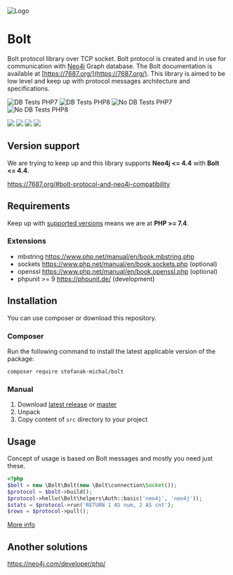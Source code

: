 ![Logo](https://repository-images.githubusercontent.com/198229221/c0edf6c1-8699-481d-85f7-17b6ea0ffb26)

# Bolt
Bolt protocol library over TCP socket. Bolt protocol is created and in use for communication with [Neo4j](https://neo4j.com/) Graph database. The Bolt documentation is available at [https://7687.org/](https://7687.org/). This library is aimed to be low level and keep up with protocol messages architecture and specifications.

![DB Tests PHP7](https://github.com/neo4j-php/Bolt/actions/workflows/db-test-php-7.yml/badge.svg?branch=master)
![DB Tests PHP8](https://github.com/neo4j-php/Bolt/actions/workflows/db-test-php-8.yml/badge.svg?branch=master)
![No DB Tests PHP7](https://github.com/neo4j-php/Bolt/actions/workflows/no-db-test-php-7.yml/badge.svg?branch=master)
![No DB Tests PHP8](https://github.com/neo4j-php/Bolt/actions/workflows/no-db-test-php-8.yml/badge.svg?branch=master)

![](https://img.shields.io/github/stars/stefanak-michal/Bolt)
![](https://img.shields.io/packagist/dt/stefanak-michal/bolt)
![](https://img.shields.io/github/v/release/stefanak-michal/bolt)
![](https://img.shields.io/github/commits-since/stefanak-michal/bolt/latest)

## Version support

We are trying to keep up and this library supports **Neo4j <= 4.4** with **Bolt <= 4.4**.

https://7687.org/#bolt-protocol-and-neo4j-compatibility

## Requirements

Keep up with [supported versions](https://www.php.net/supported-versions.php) means we are at **PHP >= 7.4**.

### Extensions

- mbstring https://www.php.net/manual/en/book.mbstring.php
- sockets https://www.php.net/manual/en/book.sockets.php (optional)
- openssl https://www.php.net/manual/en/book.openssl.php (optional)
- phpunit >= 9 https://phpunit.de/ (development)

## Installation

You can use composer or download this repository.

### Composer

Run the following command to install the latest applicable version of the package:

`composer require stefanak-michal/bolt`

### Manual

1. Download [latest release](https://github.com/neo4j-php/Bolt/releases/latest) or [master](https://github.com/neo4j-php/Bolt)
2. Unpack
3. Copy content of ```src``` directory to your project

## Usage

Concept of usage is based on Bolt messages and mostly you need just these.

```php
<?php
$bolt = new \Bolt\Bolt(new \Bolt\connection\Socket());
$protocol = $bolt->build();
$protocol->hello(\Bolt\helpers\Auth::basic('neo4j', 'neo4j'));
$stats = $protocol->run('RETURN 1 AS num, 2 AS cnt');
$rows = $protocol->pull();
```

[More info](https://github.com/neo4j-php/Bolt/wiki/Usage)

## Another solutions

https://neo4j.com/developer/php/
